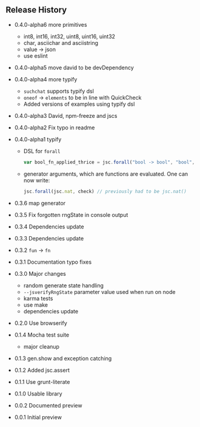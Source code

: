## Release History

- 0.4.0-alpha6 more primitives
    - int8, int16, int32, uint8, uint16, uint32
    - char, asciichar and asciistring
    - value &rarr; json
    - use eslint
- 0.4.0-alpha5 move david to be devDependency
- 0.4.0-alpha4 more typify
    - `suchchat` supports typify dsl
    - `oneof` &rarr; `elements` to be in line with QuickCheck
    - Added versions of examples using typify dsl
- 0.4.0-alpha3 David, npm-freeze and jscs
- 0.4.0-alpha2 Fix typo in readme
- 0.4.0-alpha1 typify
   - DSL for `forall`
       ```js
       var bool_fn_applied_thrice = jsc.forall("bool -> bool", "bool", check);
       ```

   - generator arguments, which are functions are evaluated. One can now write:
       ```js
       jsc.forall(jsc.nat, check) // previously had to be jsc.nat()
       ```

- 0.3.6 map generator
- 0.3.5 Fix forgotten rngState in console output
- 0.3.4 Dependencies update
- 0.3.3 Dependencies update
- 0.3.2 `fun` &rarr; `fn`
- 0.3.1 Documentation typo fixes
- 0.3.0 Major changes
    - random generate state handling
    - `--jsverifyRngState` parameter value used when run on node
    - karma tests
    - use make
    - dependencies update
- 0.2.0 Use browserify
- 0.1.4 Mocha test suite
    - major cleanup
- 0.1.3 gen.show and exception catching
- 0.1.2 Added jsc.assert
- 0.1.1 Use grunt-literate
- 0.1.0 Usable library
- 0.0.2 Documented preview
- 0.0.1 Initial preview
